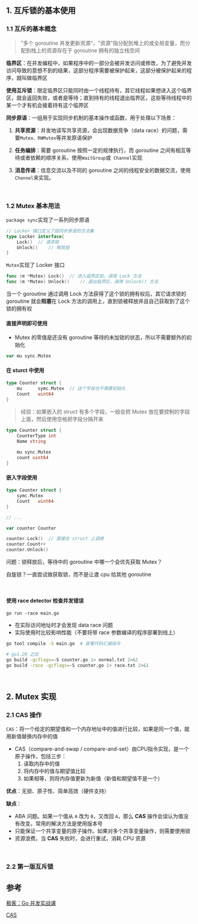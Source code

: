 ## 1. 互斥锁的基本使用

### 1.1 互斥的基本概念

> ”多个 goroutine 并发更新资源“，“资源”指分配到堆上的或全局变量，而分配到栈上的资源存在于 goroutine 拥有的独立栈空间

**临界区**：在并发编程中，如果程序中的一部分会被并发访问或修改，为了避免并发访问导致的意想不到的结果，这部分程序需要被保护起来，这部分被保护起来的程序，就叫做临界区

**使用互斥锁**：限定临界区只能同时由一个线程持有，其它线程如果想进入这个临界区，就会返回失败，或者是等待；直到持有的线程退出临界区，这些等待线程中的某一个才有机会接着持有这个临界区

**同步原语**：一组用于实现同步机制的基本操作或函数，用于处理以下场景：

1. **共享资源**：并发地读写共享资源，会出现数据竞争（data race）的问题，需要`Mutex、RWMutex`等并发原语保护

2. **任务编排**：需要 goroutine 按照一定的规律执行，而 goroutine 之间有相互等待或者依赖的顺序关系，使用`WaitGroup`或` Channel`实现

3. **消息传递**：信息交流以及不同的 goroutine 之间的线程安全的数据交流，使用`Channel`来实现。

<br>

### 1.2 Mutex 基本用法

`package sync`实现了一系列同步原语

```go
// Locker 接口定义了锁同步原语的方法集
type Locker interface{
    Lock()	// 请求锁
    Unlock()	// 释放锁
}
```

`Mutex`实现了 Locker 接口

```go
func (m *Mutex) Lock()	// 进入临界区前，调用 Lock 方法
func (m *Mutex) Unlock()	// 退出临界区，调用 Unlock() 方法
```

当一个 goroutine 通过调用 Lock 方法获得了这个锁的拥有权后，其它请求锁的 goroutine 就会**阻塞**在 Lock 方法的调用上，直到锁被释放并且自己获取到了这个锁的拥有权

#### 直接声明即可使用

- Mutex 的零值是还没有 goroutine 等待的未加锁的状态，所以不需要额外的初始化

```go
var mu sync.Mutex	
```

#### 在 sturct 中使用

```go
type Counter struct {
    mu		symc.Mutex	// 这个字段也不需要初始化
    Count 	uint64
}
```

> 经验：如果嵌入的 struct 有多个字段，一般会把 Mutex 放在要控制的字段上面，然后使用空格把字段分隔开来

```go
type Counter struct { 
    CounterType int 
    Name string 
    
    mu sync.Mutex 
    count uint64
}
```

#### 嵌入字段使用

```go
type Counter struct {
    symc.Mutex	
    Count 	uint64
}

// ...

var counter Counter

counter.Lock()	// 直接在 struct 上调用
counter.Count++
counter.Unlock()
```

问题：锁释放后，等待中的 goroutine 中哪一个会优先获取 Mutex？

自旋锁？一直尝试做获取锁，而不是让渡 cpu 给其他 goroutine

<br>

#### 使用 race detector 检查并发错误

```shell
go run -race main.go
```

- 在实际访问地址时才会发现 data race 问题
- 实际使用时比较影响性能（不要将带 race 参数编译的程序部署到线上）

```sh
go tool compile -S main.go	# 查看代码汇编指令

# go1.20 之后
go build -gcflags=-S counter.go 1> normal.txt 2>&1
go build -race -gcflags=-S counter.go 1> race.txt 2>&1
```

<br>

## 2. Mutex 实现

### 2.1 CAS 操作

`CAS`：将一个给定的期望值和一个内存地址中的值进行比较，如果是同一个值，就用新值替换内存中的值

- CAS（compare-and-swap / compare-and-set）由CPU指令实现，是一个原子操作，包括三步：
    1. 读取内存中的值
    2. 将内存中的值与期望值比较
    3. 如果相等，则将内存值更新为新值（新值和期望值不是一个）

**优点**：无锁、原子性、简单高效（硬件支持）

**缺点**：

- ABA 问题。如果一个值从 `A` 改为 `B`，又改回 `A`，那么 **CAS** 操作会误认为值没有改变。常用的解决方法是使用版本号
- 只能保证一个共享变量的原子操作。如果对多个共享变量操作，则需要使用锁
- 资源浪费。当 **CAS** 失败时，会进行重试，消耗 CPU 资源

<br>

### 2.2 第一版互斥锁





























## 参考

[极客：Go 并发实战课](https://time.geekbang.org/column/article/294905)

[CAS](https://niuery.com/post/48)